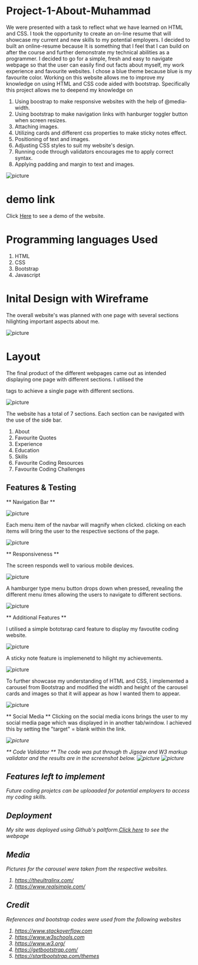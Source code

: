 # Project-1-About-Muhammad
We were presented with a task to reflect what we have learned on HTML and CSS.
I took the opportunity to create an on-line resume that will showcase my current and new skills to my potential employers. 
I decided to built an online-resume because It is something that I feel that I can build on after the course and further demonstrate my technical abilities as a programmer.
I decided to go for a simple, fresh and easy to navigate webpage so that the user can easily find out facts about myself, my work experience
and favourite websites. I chose a blue theme because blue is my favourite color.
Working on this website allows me to improve my knowledge on using HTML and CSS code aided with bootstrap.
Specifically this project allows me to deepend my knowledge on
1) Using boostrap to make responsive websites with the help of @media-width.
2) Using bootstrap to make navigation links with hanburger toggler button when screen resizes.
3) Attaching images.
4) Utilizing cards and different css properties to make sticky notes effect.
5) Positioning of text and images.
6) Adjusting CSS styles to suit my website's design.
7) Running code through validators encourages me to apply correct syntax.
8) Applying padding and margin to text and images.

![picture](assets/images/screenshot.png)

# demo link

Click <a href="https://muhammad-mo.github.io/Muhammad-portfolio/" target="blank">Here</a> to see a demo of the website.


# Programming languages Used

1. HTML
2. CSS
3. Bootstrap 
4. Javascript

# Inital Design with Wireframe

The overall website's was planned with one page with several sections hilighting important aspects about me.

![picture](assets/images/wireframe.png)

# Layout

The final product of the different webpages came out as intended displaying one page with different sections.
I utilised the <section> tags to achieve a single page with different sections.

![picture](assets/images/screenshot.png)

The website has a total of 7 sections. Each section can be navigated with the use of the side bar.

1. About
2. Favourite Quotes
3. Experience
4. Education
5. Skills
6. Favourite Coding Resources
7. Favourite Coding Challenges

# Features & Testing
** Navigation Bar **

![picture](assets/images/sidenavbar.png)

Each menu item of the navbar will magnify when clicked.
clicking on each items will bring the user to the respective sections of the page.

![picture](assets/images/sidenavbar2.png)

** Responsiveness **

The screen responds well to various mobile devices.

![picture](assets/images/responsive.PNG)

A hamburger type menu button drops down when pressed, revealing the different menu itmes allowing the users to navigate to different sections.

![picture](assets/images/menudrop.jpg)

** Additional Features **

I utilised a simple bototsrap card feature to display my favoutite coding website.

![picture](assets/images/cards.png)

A sticky note feature is implemenetd to hilight my achievements.

![picture](assets/images/stickynote.png)

To further showcase my understanding of HTML and CSS, I implemented a carousel from Bootstrap and modified the width and height of the carousel cards and images so that it will appear as how I wanted them to appear.

![picture](assets/images/carousuel.png)

** Social Media **
Clicking on the social media icons brings the user to my social media page which was displayed in in another tab/window.
I achieved this by setting the "target" = blank  within the <a></a> link.

<a class="social-icon" href="https://github.com/Muhammad-MO" target="blank"><i class="fab fa-github"></a>

![picture](assets/images/socialmedia.png)

** Code Validator **
The code was put through th Jigsaw and W3 markup validator and the results are in the screenshot below.
![picture](assets/images/HTMLchecker.png)
![picture](assets/images/w3c.png)



# Features left to implement

Future coding projetcs can be uploaaded for potential employers to  access my coding skills.

# Deployment

My site was deployed using Github's paltform.<a href="https://muhammad-mo.github.io/Muhammad-portfolio/" target="blank">Click here</a> to see the webpage

# Media

Pictures for the carousel were taken from the respective websites.
1) https://theultralinx.com/ 
2) https://www.realsimple.com/

# Credit

References and bootstrap codes were used from the following websites

1. https://www.stackoverflow.com
2. https://www.w3schools.com
3. https://www.w3.org/
4. https://getbootstrap.com/
5. https://startbootstrap.com/themes






